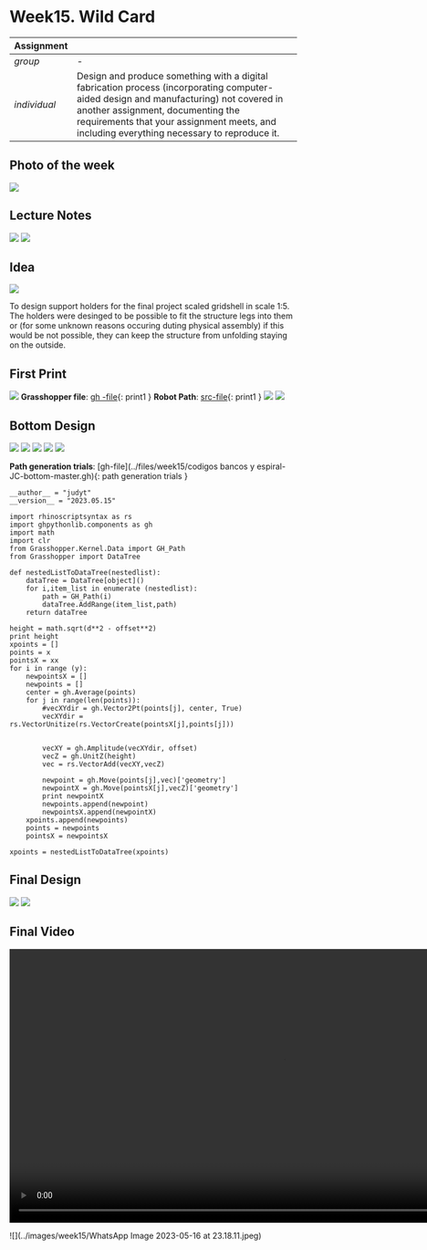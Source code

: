 # **Week15.** Wild Card

|Assignment    |                          |
| ----------- | ------------------------------------ |
| *group*       |    - |
| *individual*      |        Design and produce something with a digital fabrication process (incorporating computer-aided design and manufacturing) not covered in another assignment, documenting the requirements that your assignment meets, and including everything necessary to reproduce it.|


## Photo of the week

![](../images/week14/photo-of-the-week14.png)


## Lecture Notes

![](../images/week15/week15.png)
![](../images/week15/week152.png)


## Idea
![](../images/week15/week153.png)

To design support holders for the final project scaled gridshell in scale 1:5.  The holders were desinged to be possible to fit the structure legs into them or (for some unknown reasons occuring duting physical assembly) if this would be not possible, they can keep the structure from unfolding staying on the outside.

## First Print
![](../images/week15/week154.png)
**Grasshopper file**: [gh -file](../files/week15/230516-print1.gh){: print1 }
**Robot Path**: [src-file](../files/week15/230516-print1.src){: print1 }
![](../images/week15/week155.png)
![](../images/week15/week156.png)

## Bottom Design

![](../images/week15/week157.png)
![](../images/week15/week158.png)
![](../images/week15/week159.png)
![](../images/week15/week1510.png)
![](../images/week15/week1511.png)

**Path generation trials**: [gh-file](../files/week15/codigos bancos y espiral-JC-bottom-master.gh){: path generation trials }
```
__author__ = "judyt"
__version__ = "2023.05.15"

import rhinoscriptsyntax as rs
import ghpythonlib.components as gh
import math
import clr
from Grasshopper.Kernel.Data import GH_Path
from Grasshopper import DataTree

def nestedListToDataTree(nestedlist):
    dataTree = DataTree[object]()
    for i,item_list in enumerate (nestedlist):
        path = GH_Path(i)
        dataTree.AddRange(item_list,path)
    return dataTree

height = math.sqrt(d**2 - offset**2)
print height
xpoints = []
points = x
pointsX = xx
for i in range (y):
    newpointsX = []
    newpoints = []
    center = gh.Average(points)
    for j in range(len(points)):
        #vecXYdir = gh.Vector2Pt(points[j], center, True)
        vecXYdir = rs.VectorUnitize(rs.VectorCreate(pointsX[j],points[j]))


        vecXY = gh.Amplitude(vecXYdir, offset)
        vecZ = gh.UnitZ(height)
        vec = rs.VectorAdd(vecXY,vecZ)

        newpoint = gh.Move(points[j],vec)['geometry']
        newpointX = gh.Move(pointsX[j],vecZ)['geometry']
        print newpointX
        newpoints.append(newpoint)
        newpointsX.append(newpointX)
    xpoints.append(newpoints)
    points = newpoints
    pointsX = newpointsX

xpoints = nestedListToDataTree(xpoints)

```
## Final Design

![](../images/week15/week1515.png)
![](../images/week15/week1517.png)

## Final Video
<video width="960"  controls>
  <source src="../../images/week15/WhatsApp Video 2023-05-16 at 23.12.38.mp4" type="video/mp4">
</video>

![](../images/week15/WhatsApp Image 2023-05-16 at 23.18.11.jpeg)
